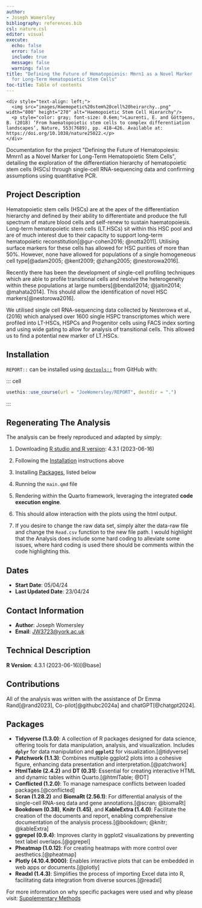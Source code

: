 ```yaml
---
author:
- Joseph Womersley
bibliography: references.bib
csl: nature.csl
editor: visual
execute:
  echo: false
  error: false
  include: true
  message: false
  warning: false
title: "Defining the Future of Hematopoiesis: Mmrn1 as a Novel Marker
  for Long-Term Hematopoietic Stem Cells"
toc-title: Table of contents
---
```


```{=html}
<div style="text-align: left;">
  <img src="images/Haemopetic%20stem%20cell%20heirarchy..png" width="800" height="270" alt="Haemopoietic Stem Cell Hierarchy"/>
  <p style="color: gray; font-size: 0.6em;">Laurenti, E. and Göttgens, B. (2018) ‘From haematopoietic stem cells to complex differentiation landscapes’, Nature, 553(7689), pp. 418–426. Available at: https://doi.org/10.1038/nature25022.</p>
</div>
```
Documentation for the project "Defining the Future of Hematopoiesis:
Mmrn1 as a Novel Marker for Long-Term Hematopoietic Stem Cells",
detailing the exploration of the differentiation hierarchy of
hematopoietic stem cells (HSCs) through single-cell RNA-sequencing data
and confirming assumptions using quantitative PCR.

## Project Description

Hematopoietic stem cells (HSCs) are at the apex of the differentiation
hierarchy and defined by their ability to differentiate and produce the
full spectrum of mature blood cells and self-renew to sustain
haematopoiesis. Long-term hematopoietic stem cells (LT.HSCs) sit within
this HSC pool and are of much interest due to their capacity to support
long-term hematopoietic reconstitution[@gur-cohen2016; @notta2011].
Utilising surface markers for these cells has allowed for HSC purities
of more than 50%. However, none have allowed for populations of a single
homogeneous cell type[@adam2005; @kent2009; @zhang2005; @nestorowa2016].

Recently there has been the development of single-cell profiling
techniques which are able to profile transitional cells and resolve the
heterogeneity within these populations at large
numbers[@bendall2014; @jaitin2014; @mahata2014]. This should allow the
identification of novel HSC markers[@nestorowa2016].

We utilised single cell RNA-sequencing data collected by Nesterowa et
al., (2016) which analysed over 1600 single HSPC transcriptomes which
were profiled into LT-HSCs, HSPCs and Progenitor cells using FACS index
sorting and using wide gating to allow for analysis of transitional
cells. This allowed us to find a potential new marker of LT.HSCs.

## Installation

`REPORT::` can be installed using
[`devtools::`](https://devtools.r-lib.org) from GitHub with:

::: cell
``` {.r .cell-code}
usethis::use_course(url = "JoeWomersley/REPORT", destdir = ".")
```
:::

## Regenerating The Analysis

The analysis can be freely reproduced and adapted by simply:

1.  Downloading [R studio and R version](https://www.r-project.org):
    4.3.1 (2023-06-16)

2.  Following the [Installation](#installation) instructions above

3.  Installing [Packages](#packages), listed below

4.  Running the `main.qmd` file

5.  Rendering within the Quarto framework, leveraging the integrated
    **code execution engine**.

6.  This should allow interaction with the plots using the html output.

7.  If you desire to change the raw data set, simply alter the data-raw
    file and change the `Read.csv` function to the new file path. I
    would highlight that the Analysis does include some hard coding to
    alleviate some issues, where hard coding is used there should be
    comments within the code highlighting this.

## Dates

-   **Start Date**: 05/04/24
-   **Last Updated Date**: 23/04/24

## Contact Information

-   **Author**: Joseph Womersley
-   **Email**: JW3723@york.ac.uk

## Technical Description

**R Version**: 4.3.1 (2023-06-16)[@base]

## Contributions

All of the analysis was written with the assistance of Dr Emma
Rand[@rand2023], Co-pilot[@githubc2024a] and chatGPT[@chatgpt2024].

## Packages

-   **Tidyverse (1.3.0)**: A collection of R packages designed for data
    science, offering tools for data manipulation, analysis, and
    visualization. Includes **`dplyr`** for data manipulation and
    **`ggplot2`** for visualization.[@tidyverse]
-   **Patchwork (1.1.3)**: Combines multiple ggplot2 plots into a
    cohesive figure, enhancing data presentation and
    interpretation.[@patchwork]
-   **HtmlTable (2.4.2)** and **DT (0.31)**: Essential for creating
    interactive HTML and dynamic tables within Quarto.[@htmlTable; @DT]
-   **Conflicted (1.2.0)**: To manage namespace conflicts between loaded
    packages.[@conflicted]
-   **Scran (1.28.2)** and **BiomaRt (2.56.1)**: For differential
    analysis of the single-cell RNA-seq data and gene
    annotations.[@scran; @biomaRt]
-   **Bookdown (0.38)**, **Knitr (1.45)**, and **KableExtra (1.4.0)**:
    Facilitate the creation of the documents and report, enabling
    comprehensive documentation of the analysis
    process.[@bookdown; @knitr; @kableExtra]
-   **ggrepel (0.9.4)**: Improves clarity in ggplot2 visualizations by
    preventing text label overlaps.[@ggrepel]
-   **Pheatmap (1.0.12)**: For creating heatmaps with more control over
    aesthetics.[@pheatmap]
-   **Plotly (4.10.4.9000)**: Enables interactive plots that can be
    embedded in web apps or documents.[@plotly]
-   **Readxl (1.4.3)**: Simplifies the process of importing Excel data
    into R, facilitating data integration from diverse sources.[@readxl]

For more information on why specific packages were used and why please
visit: [Supplementary
Methods](./Supplementary_Data_Analysis_Methods.qmd)
